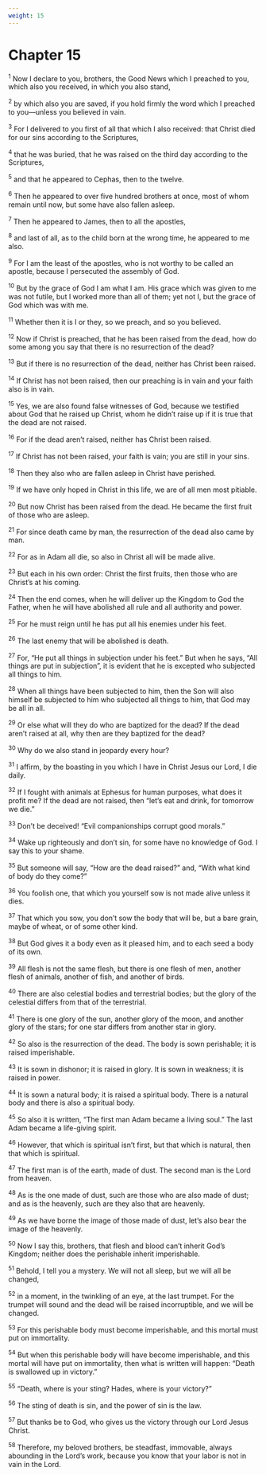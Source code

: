 ```yaml
---
weight: 15
---
```


# Chapter 15

<sup>1</sup> Now I declare to you, brothers, the Good News which I preached to you, which also you received, in which you also stand, 

<sup>2</sup> by which also you are saved, if you hold firmly the word which I preached to you—unless you believed in vain. 

<sup>3</sup> For I delivered to you first of all that which I also received: that Christ died for our sins according to the Scriptures, 

<sup>4</sup> that he was buried, that he was raised on the third day according to the Scriptures, 

<sup>5</sup> and that he appeared to Cephas, then to the twelve. 

<sup>6</sup> Then he appeared to over five hundred brothers at once, most of whom remain until now, but some have also fallen asleep. 

<sup>7</sup> Then he appeared to James, then to all the apostles, 

<sup>8</sup> and last of all, as to the child born at the wrong time, he appeared to me also. 

<sup>9</sup> For I am the least of the apostles, who is not worthy to be called an apostle, because I persecuted the assembly of God. 

<sup>10</sup> But by the grace of God I am what I am. His grace which was given to me was not futile, but I worked more than all of them; yet not I, but the grace of God which was with me. 

<sup>11</sup> Whether then it is I or they, so we preach, and so you believed. 

<sup>12</sup> Now if Christ is preached, that he has been raised from the dead, how do some among you say that there is no resurrection of the dead? 

<sup>13</sup> But if there is no resurrection of the dead, neither has Christ been raised. 

<sup>14</sup> If Christ has not been raised, then our preaching is in vain and your faith also is in vain. 

<sup>15</sup> Yes, we are also found false witnesses of God, because we testified about God that he raised up Christ, whom he didn’t raise up if it is true that the dead are not raised. 

<sup>16</sup> For if the dead aren’t raised, neither has Christ been raised. 

<sup>17</sup> If Christ has not been raised, your faith is vain; you are still in your sins. 

<sup>18</sup> Then they also who are fallen asleep in Christ have perished. 

<sup>19</sup> If we have only hoped in Christ in this life, we are of all men most pitiable. 

<sup>20</sup> But now Christ has been raised from the dead. He became the first fruit of those who are asleep. 

<sup>21</sup> For since death came by man, the resurrection of the dead also came by man. 

<sup>22</sup> For as in Adam all die, so also in Christ all will be made alive. 

<sup>23</sup> But each in his own order: Christ the first fruits, then those who are Christ’s at his coming. 

<sup>24</sup> Then the end comes, when he will deliver up the Kingdom to God the Father, when he will have abolished all rule and all authority and power. 

<sup>25</sup> For he must reign until he has put all his enemies under his feet. 

<sup>26</sup> The last enemy that will be abolished is death. 

<sup>27</sup> For, “He put all things in subjection under his feet.” But when he says, “All things are put in subjection”, it is evident that he is excepted who subjected all things to him. 

<sup>28</sup> When all things have been subjected to him, then the Son will also himself be subjected to him who subjected all things to him, that God may be all in all. 

<sup>29</sup> Or else what will they do who are baptized for the dead? If the dead aren’t raised at all, why then are they baptized for the dead? 

<sup>30</sup> Why do we also stand in jeopardy every hour? 

<sup>31</sup> I affirm, by the boasting in you which I have in Christ Jesus our Lord, I die daily. 

<sup>32</sup> If I fought with animals at Ephesus for human purposes, what does it profit me? If the dead are not raised, then “let’s eat and drink, for tomorrow we die.” 

<sup>33</sup> Don’t be deceived! “Evil companionships corrupt good morals.” 

<sup>34</sup> Wake up righteously and don’t sin, for some have no knowledge of God. I say this to your shame. 

<sup>35</sup> But someone will say, “How are the dead raised?” and, “With what kind of body do they come?” 

<sup>36</sup> You foolish one, that which you yourself sow is not made alive unless it dies. 

<sup>37</sup> That which you sow, you don’t sow the body that will be, but a bare grain, maybe of wheat, or of some other kind. 

<sup>38</sup> But God gives it a body even as it pleased him, and to each seed a body of its own. 

<sup>39</sup> All flesh is not the same flesh, but there is one flesh of men, another flesh of animals, another of fish, and another of birds. 

<sup>40</sup> There are also celestial bodies and terrestrial bodies; but the glory of the celestial differs from that of the terrestrial. 

<sup>41</sup> There is one glory of the sun, another glory of the moon, and another glory of the stars; for one star differs from another star in glory. 

<sup>42</sup> So also is the resurrection of the dead. The body is sown perishable; it is raised imperishable. 

<sup>43</sup> It is sown in dishonor; it is raised in glory. It is sown in weakness; it is raised in power. 

<sup>44</sup> It is sown a natural body; it is raised a spiritual body. There is a natural body and there is also a spiritual body. 

<sup>45</sup> So also it is written, “The first man Adam became a living soul.” The last Adam became a life-giving spirit. 

<sup>46</sup> However, that which is spiritual isn’t first, but that which is natural, then that which is spiritual. 

<sup>47</sup> The first man is of the earth, made of dust. The second man is the Lord from heaven. 

<sup>48</sup> As is the one made of dust, such are those who are also made of dust; and as is the heavenly, such are they also that are heavenly. 

<sup>49</sup> As we have borne the image of those made of dust, let’s also bear the image of the heavenly. 

<sup>50</sup> Now I say this, brothers, that flesh and blood can’t inherit God’s Kingdom; neither does the perishable inherit imperishable. 

<sup>51</sup> Behold, I tell you a mystery. We will not all sleep, but we will all be changed, 

<sup>52</sup> in a moment, in the twinkling of an eye, at the last trumpet. For the trumpet will sound and the dead will be raised incorruptible, and we will be changed. 

<sup>53</sup> For this perishable body must become imperishable, and this mortal must put on immortality. 

<sup>54</sup> But when this perishable body will have become imperishable, and this mortal will have put on immortality, then what is written will happen: “Death is swallowed up in victory.” 

<sup>55</sup> “Death, where is your sting? Hades, where is your victory?” 

<sup>56</sup> The sting of death is sin, and the power of sin is the law. 

<sup>57</sup> But thanks be to God, who gives us the victory through our Lord Jesus Christ. 

<sup>58</sup> Therefore, my beloved brothers, be steadfast, immovable, always abounding in the Lord’s work, because you know that your labor is not in vain in the Lord. 


